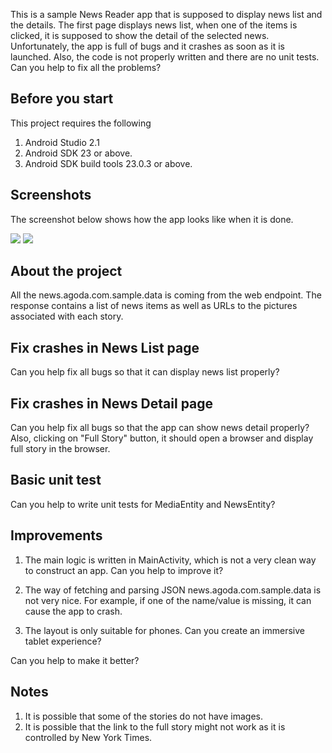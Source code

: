 This is a sample News Reader app that is supposed to display news list and the details.
The first page displays news list, when one of the items is clicked, it is supposed to show the detail of the selected news.
Unfortunately, the app is full of bugs and it crashes as soon as it is launched.
Also, the code is not properly written and there are no unit tests.
Can you help to fix all the problems?

## Before you start
This project requires the following

1. Android Studio 2.1
2. Android SDK 23 or above.
3. Android SDK build tools 23.0.3 or above.

## Screenshots
The screenshot below shows how the app looks like when it is done.

![](http://i.imgur.com/GgEP7FM.jpg)
![](http://i.imgur.com/yAtzntJ.jpg)

## About the project
All the news.agoda.com.sample.data is coming from the web endpoint.
The response contains a list of news items as well as URLs to the pictures associated with each story.

## Fix crashes in News List page
Can you help fix all bugs so that it can display news list properly?

## Fix crashes in News Detail page
Can you help fix all bugs so that the app can show news detail properly? Also, clicking on "Full Story" button, it should open a browser and display full story in the browser.

## Basic unit test
Can you help to write unit tests for MediaEntity and NewsEntity?

## Improvements
1. The main logic is written in MainActivity, which is not a very clean way to construct an app. Can you help to improve it?

2. The way of fetching and  parsing JSON news.agoda.com.sample.data is not very nice. For example, if one of the name/value is missing, it
can cause the app to crash.

3. The layout is only suitable for phones. Can you create an immersive tablet experience?

Can you help to make it better?

## Notes
1. It is possible that some of the stories do not have images.
2. It is possible that the link to the full story might not work as it is controlled by New York Times.
